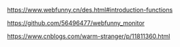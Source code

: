https://www.webfunny.cn/des.html#introduction-functions

https://github.com/56496477/webfunny_monitor

https://www.cnblogs.com/warm-stranger/p/11811360.html